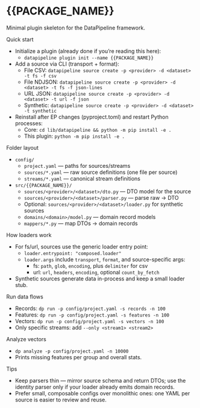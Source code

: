 # {{PACKAGE_NAME}}

Minimal plugin skeleton for the DataPipeline framework.

Quick start
- Initialize a plugin (already done if you’re reading this here):
  - `datapipeline plugin init --name {{PACKAGE_NAME}}`
- Add a source via CLI (transport + format):
  - File CSV: `datapipeline source create -p <provider> -d <dataset> -t fs -f csv`
  - File NDJSON: `datapipeline source create -p <provider> -d <dataset> -t fs -f json-lines`
  - URL JSON: `datapipeline source create -p <provider> -d <dataset> -t url -f json`
  - Synthetic: `datapipeline source create -p <provider> -d <dataset> -t synthetic`
- Reinstall after EP changes (pyproject.toml) and restart Python processes:
  - Core: `cd lib/datapipeline && python -m pip install -e .`
  - This plugin: `python -m pip install -e .`

Folder layout
- `config/`
  - `project.yaml` — paths for sources/streams
  - `sources/*.yaml` — raw source definitions (one file per source)
  - `streams/*.yaml` — canonical stream definitions
- `src/{{PACKAGE_NAME}}/`
  - `sources/<provider>/<dataset>/dto.py` — DTO model for the source
  - `sources/<provider>/<dataset>/parser.py` — parse raw → DTO
  - Optional: `sources/<provider>/<dataset>/loader.py` for synthetic sources
  - `domains/<domain>/model.py` — domain record models
  - `mappers/*.py` — map DTOs → domain records

How loaders work
- For fs/url, sources use the generic loader entry point:
  - `loader.entrypoint: "composed.loader"`
  - `loader.args` include `transport`, `format`, and source-specific args:
    - fs: `path`, `glob`, `encoding`, plus `delimiter` for csv
    - url: `url`, `headers`, `encoding`, optional `count_by_fetch`
- Synthetic sources generate data in-process and keep a small loader stub.

Run data flows
- Records: `dp run -p config/project.yaml -s records -n 100`
- Features: `dp run -p config/project.yaml -s features -n 100`
- Vectors: `dp run -p config/project.yaml -s vectors -n 100`
- Only specific streams: add `--only <stream1> <stream2>`

Analyze vectors
- `dp analyze -p config/project.yaml -n 10000`
- Prints missing features per group and overall stats.

Tips
- Keep parsers thin — mirror source schema and return DTOs; use the identity parser only if your loader already emits domain records.
- Prefer small, composable configs over monolithic ones: one YAML per source is easier to review and reuse.
